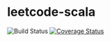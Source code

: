 # leetcode-scala

![Build Status](https://github.com/dzlab/leetcode-scala/workflows/Scala%20CI/badge.svg)
[![Coverage Status](https://coveralls.io/repos/github/dzlab/leetcode-scala/badge.svg)](https://coveralls.io/github/dzlab/leetcode-scala)
